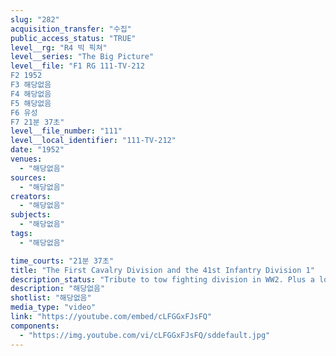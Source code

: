 ```yaml
---
slug: "282"
acquisition_transfer: "수집"
public_access_status: "TRUE"
level__rg: "R4 빅 픽쳐"
level__series: "The Big Picture"
level__file: "F1 RG 111-TV-212
F2 1952
F3 해당없음
F4 해당없음
F5 해당없음
F6 유성
F7 21분 37초"
level__file_number: "111"
level__local_identifier: "111-TV-212"
date: "1952"
venues: 
  - "해당없음"
sources: 
  - "해당없음"
creators: 
  - "해당없음"
subjects: 
  - "해당없음"
tags: 
  - "해당없음"

time_courts: "21분 37초"
title: "The First Cavalry Division and the 41st Infantry Division 1"
description_status: "Tribute to tow fighting division in WW2. Plus a look at the weapons of the infantryman."
description: "해당없음"
shotlist: "해당없음"
media_type: "video"
link: "https://youtube.com/embed/cLFGGxFJsFQ"
components: 
  - "https://img.youtube.com/vi/cLFGGxFJsFQ/sddefault.jpg"
---
```


